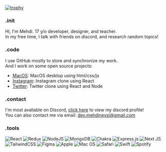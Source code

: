 [![trophy](https://github-profile-trophy.vercel.app/?username=neysidev)](https://github.com/ryo-ma/github-profile-trophy)

### .init
Hi, I'm Mehdi. 17 y/o developer, designer, and teacher.<br />
In my free time, I talk with friends on discord, and research random topics!

### .code
I use GitHub mostly to store and synchronize my work.<br>
And I work on some open source projects:
 - [MacOS](https://github.com/mhmdmhd6/Mac-OS-Desktop): MacOS desktop using html/css/js
 - [Instagram](https://github.com/neysidev/react-instagram): Instagram clone using React
 - [Twitter](https://github.com/neysidev/twitter): Twitter clone using React and Node

### .contact
I'm most avaliable on Discord, [click here](https://discord.com/users/779365814670458890) to view my discord profile!<br />
You can also contact me via email: [dev.mehdineysi@gmail.com](mailto:dev.mehdineysi@gmail.com)

### .tools
![React](https://img.shields.io/badge/react-%2320232a.svg?style=for-the-badge&logo=react&logoColor=%2361DAFB)
![Redux](https://img.shields.io/badge/redux-%23593d88.svg?style=for-the-badge&logo=redux&logoColor=white)
![NodeJS](https://img.shields.io/badge/node.js-6DA55F?style=for-the-badge&logo=node.js&logoColor=white)
![MongoDB](https://img.shields.io/badge/MongoDB-%234ea94b.svg?style=for-the-badge&logo=mongodb&logoColor=white)
![Chakra](https://img.shields.io/badge/chakra-%234ED1C5.svg?style=for-the-badge&logo=chakraui&logoColor=white)
![Express.js](https://img.shields.io/badge/express.js-%23404d59.svg?style=for-the-badge&logo=express&logoColor=%2361DAFB)
![Next JS](https://img.shields.io/badge/Next-black?style=for-the-badge&logo=next.js&logoColor=white)
![TailwindCSS](https://img.shields.io/badge/tailwindcss-%2338B2AC.svg?style=for-the-badge&logo=tailwind-css&logoColor=white)
![Figma](https://img.shields.io/badge/figma-%23F24E1E.svg?style=for-the-badge&logo=figma&logoColor=white)
![Apple](https://img.shields.io/badge/Apple-%23000000.svg?style=for-the-badge&logo=apple&logoColor=white)
![Mac OS](https://img.shields.io/badge/mac%20os-000000?style=for-the-badge&logo=macos&logoColor=F0F0F0)
![Safari](https://img.shields.io/badge/Safari-000000?style=for-the-badge&logo=Safari&logoColor=white)
![Swift](https://img.shields.io/badge/swift-F54A2A?style=for-the-badge&logo=swift&logoColor=white)
![Spotify](https://img.shields.io/badge/Spotify-1ED760?style=for-the-badge&logo=spotify&logoColor=white)
